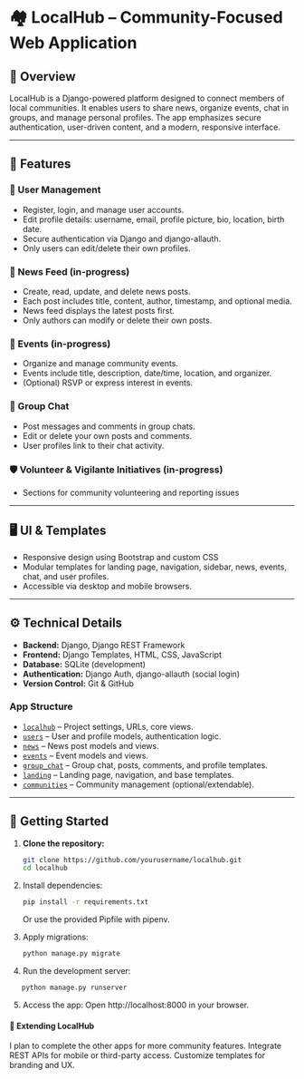 # 🏘️ LocalHub – Community-Focused Web Application

## 📌 Overview

LocalHub is a Django-powered platform designed to connect members of local communities. It enables users to share news, organize events, chat in groups, and manage personal profiles. The app emphasizes secure authentication, user-driven content, and a modern, responsive interface.

---

## 🚀 Features

### 👤 User Management
- Register, login, and manage user accounts.
- Edit profile details: username, email, profile picture, bio, location, birth date.
- Secure authentication via Django and django-allauth.
- Only users can edit/delete their own profiles.

### 📰 News Feed (in-progress)
- Create, read, update, and delete news posts.
- Each post includes title, content, author, timestamp, and optional media.
- News feed displays the latest posts first.
- Only authors can modify or delete their own posts.

### 📅 Events (in-progress)
- Organize and manage community events.
- Events include title, description, date/time, location, and organizer.
- (Optional) RSVP or express interest in events.

### 💬 Group Chat 
- Post messages and comments in group chats.
- Edit or delete your own posts and comments.
- User profiles link to their chat activity.

### 🛡️ Volunteer & Vigilante Initiatives (in-progress)
- Sections for community volunteering and reporting issues

---

## 🖥️ UI & Templates

- Responsive design using Bootstrap and custom CSS
- Modular templates for landing page, navigation, sidebar, news, events, chat, and user profiles.
- Accessible via desktop and mobile browsers.

---

## ⚙️ Technical Details

- **Backend:** Django, Django REST Framework
- **Frontend:** Django Templates, HTML, CSS, JavaScript
- **Database:** SQLite (development)
- **Authentication:** Django Auth, django-allauth (social login)
- **Version Control:** Git & GitHub

### App Structure

- [`localhub`](localhub/) – Project settings, URLs, core views.
- [`users`](users/) – User and profile models, authentication logic.
- [`news`](news/) – News post models and views.
- [`events`](events/) – Event models and views.
- [`group_chat`](group_chat/) – Group chat, posts, comments, and profile templates.
- [`landing`](landing/) – Landing page, navigation, and base templates.
- [`communities`](communities/) – Community management (optional/extendable).

---

## 🏁 Getting Started

1. **Clone the repository:**
   ```sh
   git clone https://github.com/yourusername/localhub.git
   cd localhub
   ```

2. Install dependencies:
   ```sh
   pip install -r requirements.txt
   ```
   Or use the provided Pipfile with pipenv.

3. Apply migrations:
   ```sh
   python manage.py migrate
   ```


4. Run the development server:
```sh
   python manage.py runserver
```

5. Access the app:
Open http://localhost:8000 in your browser.


#### 🧩 Extending LocalHub
I plan to complete the other apps for more community features.
Integrate REST APIs for mobile or third-party access.
Customize templates for branding and UX.